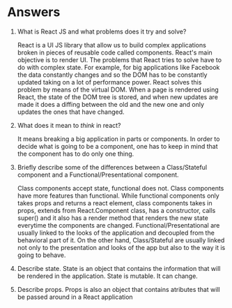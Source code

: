 # Answers

1.  What is React JS and what problems does it try and solve?

    React is a UI JS library that allow us to build complex applications broken in pieces of reusable code called components. React's main objective is to render UI. 
    The problems that React tries to solve have to do with complex state. For example, for big applications like Facebook the data constantly changes and so the DOM has to be constantly updated taking on a lot of performance power. React solves this problem by means of the virtual DOM. When a page is rendered using React, the state of the DOM tree is stored, and when new updates are made it does a diffing between the old and the new one and only updates the ones that have changed. 

1.  What does it mean to _think_ in react?

    It means breaking a big application in parts or components. In order to decide what is going to be a component, one has to keep in mind that the component has to do only one thing.

1.  Briefly describe some of the differences between a Class/Stateful component and a                 Functional/Presentational component.

    Class components accept state, functional does not. 
    Class components have more features than functional. While functional components only takes props and returns a react element, class components takes in props, extends from React.Component class, has a constructor, calls super() and it also has a render method that renders the new state everytime the components are changed.
    Functional/Presentational are usually linked to the looks of the application and decoupled from the behavioral part of it. On the other hand, Class/Stateful are usually linked not only to the presentation and looks of the app but also to the way it is going to behave.

1.  Describe state.
    State is an object that contains the information that will be rendered in the application.
    State is mutable. It can change.

1.  Describe props.
    Props is also an object that contains atributes that will be passed around in a React application 